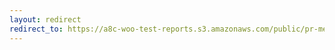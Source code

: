 ```yaml
---
layout: redirect
redirect_to: https://a8c-woo-test-reports.s3.amazonaws.com/public/pr-merge/40658/e2e/index.html
---
```

